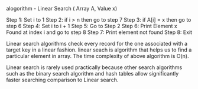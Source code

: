 alogorithm - 
 Linear Search ( Array A, Value x)

Step 1: Set i to 1
Step 2: if i > n then go to step 7
Step 3: if A[i] = x then go to step 6
Step 4: Set i to i + 1
Step 5: Go to Step 2
Step 6: Print Element x Found at index i and go to step 8
Step 7: Print element not found
Step 8: Exit

Linear search algorithms check every record for the one associated with a target key in a linear fashion.
linear seach is algorithm that helps us to find a particular element in array.
The time complexity of above algorithm is O(n).

Linear search is rarely used practically because other search algorithms such as the binary search algorithm and hash tables allow significantly faster searching comparison to Linear search.